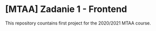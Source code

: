 # [MTAA] Zadanie 1 - Frontend

This repository countains first project for the 2020/2021 MTAA course.
